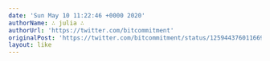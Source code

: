```yaml
---
date: 'Sun May 10 11:22:46 +0000 2020'
authorName: ∴ julia ∴
authorUrl: 'https://twitter.com/bitcommitment'
originalPost: 'https://twitter.com/bitcommitment/status/1259443760116699138'
layout: like
---
```

